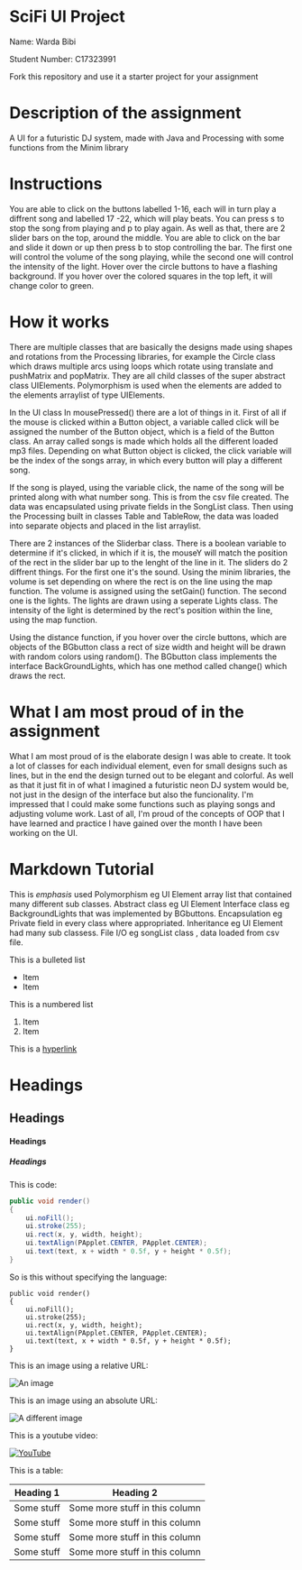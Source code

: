 # SciFi UI Project

Name: Warda Bibi

Student Number:  C17323991

Fork this repository and use it a starter project for your assignment

# Description of the assignment

A UI for a futuristic DJ system, made with Java and Processing with some functions from the Minim library

# Instructions

You are able to click on the buttons labelled 1-16, each will in turn play a diffrent song and labelled 17 -22, which will play beats. You can press s to stop the song from playing and p to play again. As well as that, there are 2 slider bars on the top, around the middle. You are able to click on the bar and slide it down or up then press b to stop controlling the bar. The first one will control the volume of the song playing, while the second one will control the intensity of the light. Hover over the circle buttons to have a flashing background. If you hover over the colored squares in the top left, it will change color to green.

# How it works

There are multiple classes that are basically the designs made using shapes and rotations from the Processing libraries, for example the Circle class which draws multiple arcs using loops which rotate using translate and pushMatrix and popMatrix. They are all child classes of the super abstract class UIElements. Polymorphism is used when the elements are added to the elements arraylist of type UIElements. 

In the UI class
In mousePressed() there are a lot of things in it. First of all if the mouse is clicked within a Button object, a variable called click will be assigned the number of the Button object, which is a field of the Button class. An array called songs is made which holds all the different loaded mp3 files. Depending on what Button object is clicked, the click variable will be the index of the songs array, in which every button will play a different song.

If the song is played, using the variable click, the name of the song will be printed along with what number song. This is from the csv file created. The data was encapsulated using private fields in the SongList class. Then using the Processing built in classes Table and TableRow, the data was loaded into separate objects and placed in the list arraylist.

There are 2 instances of the Sliderbar class. There is a boolean variable to determine if it's clicked, in which if it is, the mouseY will match the position of the rect in the slider bar up to the lenght of the line in it.
The sliders do 2 diffrent things. For the first one it's the sound. Using the minim libraries, the volume is set depending on where the rect is on the line using the map function. The volume is assigned using the setGain() function.
The second one is the lights. The lights are drawn using a seperate Lights class. The intensity of the light is determined by the rect's position within the line, using the map function.

Using the distance function, if you hover over the circle buttons, which are objects of the BGbutton class a rect of size width and height will be drawn with random colors using random(). The BGbutton class implements the interface BackGroundLights, which has one method called change() which draws the rect.







# What I am most proud of in the assignment

What I am most proud of is the elaborate design I was able to create. It took a lot of classes for each individual element, even for small designs such as lines, but in the end the design turned out to be elegant and colorful. As well as that it just fit in of what I imagined a futuristic neon DJ system would be, not just in the design of the interface but also the funcionality. I'm impressed that I could make some functions such as playing songs and adjusting volume work. Last of all, I'm proud of the concepts of OOP that I have learned and practice I have gained over the month I have been working on the UI.

# Markdown Tutorial

This is *emphasis*
used 
Polymorphism  eg UI Element array list that contained many different sub classes. 
Abstract class  eg UI Element 
Interface class eg BackgroundLights that was implemented by BGbuttons.
Encapsulation   eg  Private field in every class where appropriated.
Inheritance eg UI Element had many sub classess.
File I/O eg songList class , data loaded from csv file.

This is a bulleted list

- Item
- Item

This is a numbered list

1. Item
1. Item

This is a [hyperlink](http://bryanduggan.org)

# Headings
## Headings
#### Headings
##### Headings

This is code:

```Java
public void render()
{
	ui.noFill();
	ui.stroke(255);
	ui.rect(x, y, width, height);
	ui.textAlign(PApplet.CENTER, PApplet.CENTER);
	ui.text(text, x + width * 0.5f, y + height * 0.5f);
}
```

So is this without specifying the language:

```
public void render()
{
	ui.noFill();
	ui.stroke(255);
	ui.rect(x, y, width, height);
	ui.textAlign(PApplet.CENTER, PApplet.CENTER);
	ui.text(text, x + width * 0.5f, y + height * 0.5f);
}
```

This is an image using a relative URL:

![An image](images/p8.png)

This is an image using an absolute URL:

![A different image](https://bryanduggandotorg.files.wordpress.com/2019/02/infinite-forms-00045.png?w=595&h=&zoom=2)

This is a youtube video:

[![YouTube](http://img.youtube.com/vi/J2kHSSFA4NU/0.jpg)](https://www.youtube.com/watch?v=J2kHSSFA4NU)

This is a table:

| Heading 1 | Heading 2 |
|-----------|-----------|
|Some stuff | Some more stuff in this column |
|Some stuff | Some more stuff in this column |
|Some stuff | Some more stuff in this column |
|Some stuff | Some more stuff in this column |

